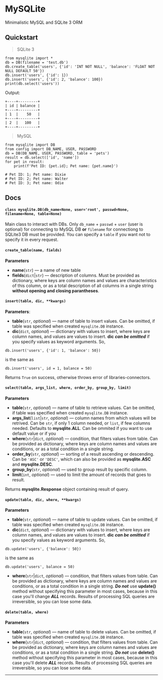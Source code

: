 # MySQLite

Minimalistic MySQL and SQLite 3 ORM  

## Quickstart

> SQLite 3
```python3
from mysqlite import *
db = DB(filename = 'test.db')
db.create_table('users', {'id': 'INT NOT NULL', 'balance': 'FLOAT NOT NULL DEFAULT 50'})
db.insert('users', {'id': 1})
db.insert('users', {'id': 2, 'balance': 100})
print(db.select('users'))
```
Output:
```pycon
+----+---------+
| id | balance |
+----+---------+
| 1  |    50   |
+----+---------+
| 2  |   100   |
+----+---------+
```

> MySQL
```python3
from mysqlite import DB
from config import DB_NAME, USER, PASSWORD
db = DB(DB_NAME, USER, PASSWORD, table = 'pets')
result = db.select(['id', 'name'])
for pet in result:
    print(f'Pet ID: {pet.id}; Pet name: {pet.name}')

# Pet ID: 1; Pet name: Dixie
# Pet ID: 2; Pet name: Walter
# Pet ID: 3; Pet name: Odie
```  
## Docs

#### `class mysqlite.DB(db_name=None, user='root', passwd=None, filename=None, table=None)`
Main class to interact with DBs. Only `db_name` + `passwd` + `user` (user is optional) for connecting to MySQL DB **or** `filename` for connectiong to SQLite3 DB must be provided. You can specify a `table` if you want not to specify it in every request.
#### `create_table(name, fields)`
**Parameters**
- **name**(`str`) — a name of new table
- **fields**(`dict`|`str`) — description of columns. Must be provided as dictionary, where keys are column names and values are characteristics of this column, or as a total description of all columns in a single string **without opening and closing parantheses**.  
#### `insert(table, dic, **kwargs)`
**Parameters**:
- **table**(`str`, _optional_) — name of table to insert values. Can be omitted, if table was specified when created `mysqlite.DB` instance.
- **dic**(`dict`, _optional_) — dictionary with values to insert, where keys are column names, and values are values to insert.
**dic** **_can be omitted_** if you specify values as keyword arguments. So,
```python3
db.insert('users', {'id': 1, 'balance': 50})
```
is the same as
```python3
db.insert('users', id = 1, balance = 50)
```
Returns `True` on success, otherwise throws error of libraries-connectors.  
#### `select(table, args_list, where, order_by, group_by, limit)`
**Parameters**
- **table**(`str`, _optional_) — name of table to retrieve values. Can be omitted, if table was specified when created `mysqlite.DB` instance.
- **args_list**(`list`|`str`, _optional_) — column names from which values will be retrived. Can be `str`, if only 1 column needed, or `list`, if few columns needed. Defaults to **mysqlite.ALL**. Can be ommited if you want to use default value or if you 
- **where**(`str`|`dict`, _optional_) — condition, that filters values from table. Can be provided as dictionary, where keys are column names and values are conditions, or as a total condition in a single string.
- **order_by**(`str`, _optional_) — sorting of a result ascending or descending. Can be `'ASC'` or `'DESC'`, which can also be provided as **mysqlite.ASC** and **mysqlite.DESC**.
- **group_by**(`str`, _optional_) — used to group result by specific column.
- **limit**(`int`, _optional_) — used to limit the amount of records that goes to result.

Returns **mysqlite.Response** object containing result of query.  
#### `update(table, dic, where, **kwargs)`
**Parameters**
- **table**(`str`, _optional_) — name of table to update values. Can be omitted, if table was specified when created `mysqlite.DB` instance.
- **dic**(`dict`, _optional_) — dictionary with values to insert, where keys are column names, and values are values to insert.
**dic** **_can be omitted_** if you specify values as keyword arguments. So,
```python3
db.update('users', {'balance': 50})
```
is the same as
```python3
db.update('users', balance = 50)
```
- **where**(`str`|`dict`, _optional_) — condition, that filters values from table. Can be provided as dictionary, where keys are column names and values are conditions, or as a total condition in a single string.
**_Do not_** use **update()** method without specifying this parameter in most cases, because in this case you'll change **_ALL_** records. Results of processing SQL queries are irreversible, so you can lose some data.  
#### `delete(table, where)`
**Parameters**
- **table**(`str`, _optional_) — name of table to delete values. Can be omitted, if table was specified when created `mysqlite.DB` instance.
- **where**(`str`|`dict`, _optional_) — condition, that filters values from table. Can be provided as dictionary, where keys are column names and values are conditions, or as a total condition in a single string.
**_Do not_** use **delete()** method without specifying this parameter in most cases, because in this case you'll delete **_ALL_** records. Results of processing SQL queries are irreversible, so you can lose some data.  

***


